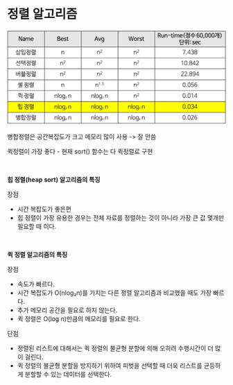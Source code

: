 # 정렬 알고리즘

![img](README.assets/Untitled.png)

병합정렬은 공간복잡도가 크고 메모리 많이 사용 -> 잘 안씀

퀵정렬이 가장 좋다 - 현재 sort() 함수는 다 퀵정렬로 구현

<br>

**힙 정렬(heap sort) 알고리즘의 특징**

장점 

- 시간 복잡도가 좋은편 
- 힙 정렬이 가장 유용한 경우는 전체 자료를 정렬하는 것이 아니라 가장 큰 값 몇개만 필요할 때 이다.

<br>

**퀵 정렬 알고리즘의 특징**

장점 

- 속도가 빠르다. 
- 시간 복잡도가 O(nlog₂n)를 가지는 다른 정렬 알고리즘과 비교했을 때도 가장 빠르다. 
- 추가 메모리 공간을 필요로 하지 않는다. 
- 퀵 정렬은 O(log n)만큼의 메모리를 필요로 한다.

단점 

- 정렬된 리스트에 대해서는 퀵 정렬의 불균형 분할에 의해 오히려 수행시간이 더 많이 걸린다. 
- 퀵 정렬의 불균형 분할을 방지하기 위하여 피벗을 선택할 때 더욱 리스트를 균등하게 분할할 수 있는 데이터를 선택한다.

